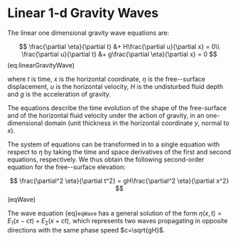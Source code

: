 # Linear 1-d Gravity Waves

The linear one dimensional gravity wave equations are:

$$
  \frac{\partial \eta}{\partial t} &+ H\frac{\partial u}{\partial x} = 0\\
  \frac{\partial u}{\partial t} &+ g\frac{\partial \eta}{\partial x} = 0
$$ (eq:linearGravityWave)

where $t$ is time, $x$ is the horizontal coordinate, $\eta$ is the free--surface displacement, $u$ is the horizontal velocity, $H$ is the undisturbed fluid depth and $g$ is the acceleration of gravity. 

The equations describe the time evolution of the shape of the free-surface and of the horizontal fluid velocity under the action of gravity, in an one-dimensional domain (unit thickness in the horizontal coordinate $y$, normal to $x$).

The system of equations can be transformed in to a single equation with respect to $\eta$ by taking the time and space derivatives of the first and second equations, respectively. We thus obtain the following second-order equation for the free--surface elevation:

$$
    \frac{\partial^2 \eta}{\partial t^2} = gH\frac{\partial^2 \eta}{\partial x^2}
$$ (eqWave)

The wave equation {eq}`eqWave` has a general solution of the form $\eta(x,t)=E_1(x-ct)+E_2(x+ct)$, which represents two waves propagating in opposite directions with the same phase speed $c=\sqrt{gH}$. 